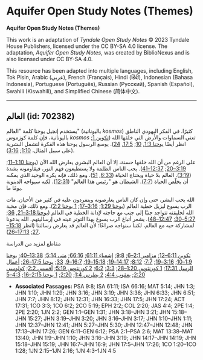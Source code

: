 # Aquifer Open Study Notes (Themes)

**Aquifer Open Study Notes (Themes)**

This work is an adaptation of *Tyndale Open Study Notes* © 2023 Tyndale House Publishers, licensed under the CC BY\-SA 4\.0 license. The adaptation, *Aquifer Open Study Notes*, was created by BiblioNexus and is also licensed under CC BY\-SA 4\.0\.

This resource has been adapted into multiple languages, including English, Tok Pisin, Arabic (عربي), French (Français), Hindi (हिंदी), Indonesian (Bahasa Indonesia), Portuguese (Português), Russian (Русский), Spanish (Español), Swahili (Kiswahili), and Simplified Chinese (简体中文).



--------------------------------

## العالم (id: 702382)

يستخدم إنجيل يوحنا كلمة "العالم" (باليونانية *kosmos*) كثيرًا. في الفكر اليهودي الناطق باليونانية، فإن كلمة كوزموس *kosmos* تعني السماوات والأرض التي خلقها الله ([تكوين 1](https://ref.ly/Gen1:1-Gen1:31); انظر أيضًا [يوحنا 1:3](https://ref.ly/John1:3), [10](https://ref.ly/John1:10); [17:5](https://ref.ly/John17:5), [24](https://ref.ly/John17:24)). يوسع الرسول يوحنا هذه الفكرة لتشمل البشرية (على سبيل المثال، [1:10](https://ref.ly/John1:10); [3:16](https://ref.ly/John3:16)).

على الرغم من أن الله خلقها حسنة، إلا أن العالم البشري يعارض الله الآن ([يوحنا 1:10–11](https://ref.ly/John1:10-John1:11); [3:19–20](https://ref.ly/John3:19-John3:20); [12:37–41](https://ref.ly/John12:37-John12:41)). يحب الناس الظلمة ولا يستطيعون فهم النور، فيقاومونه بشدة ([3:19](https://ref.ly/John3:19)). العالم بلا حياة ويحتاج الحياة ([6:33](https://ref.ly/John6:33), [51](https://ref.ly/John6:51)). ومع ذلك، فإنه يكره الوحيد الذي يمكنه أن يخلّص الحياة ([7:7](https://ref.ly/John7:7)). الشيطان هو "رئيس هذا العالم" ([12:31](https://ref.ly/John12:31)). لكنه سيواجه الدينونة يومًا ما.

الله يحب البشر، حتى وإن كان الناس يعارضونه ويتمردون عليه في كثير من الأحيان. مات الرب يسوع ليزيل خطية العالم ([يوحنا 1:29](https://ref.ly/John1:29); [3:16–17](https://ref.ly/John3:16-John3:17); [1 يوحنا 2:2](https://ref.ly/1John2:2)). ومع ذلك، فإن محبة الله لخليقته تتواجد جنبًا إلى جنب مع حاجته لإدانة الخطية في العالم ([يوحنا 3:18–21](https://ref.ly/John3:18-John3:21), [36](https://ref.ly/John3:36); [5:27–30](https://ref.ly/John5:27-John5:30); [12:47–48](https://ref.ly/John12:47-John12:48)). يشعر أتباع الرب يسوع بهذا التوتر عينه في إرساليتهم. الله يدعونا لمشاركة حبه مع العالم، لكننا سنواجه صراعًا؛ لأن العالم قد يعارض رسالتنا (انظر [15:18–27](https://ref.ly/John15:18-John15:27); [17:13–26](https://ref.ly/John17:13-John17:26)).

مقاطع لمزيد من الدراسة

[تكوين 6:11–12](https://ref.ly/Gen6:11-Gen6:12); [مزامير 2:1–6](https://ref.ly/Ps2:1-Ps2:6); [9:8](https://ref.ly/Ps9:8); [إشعياء 61:11](https://ref.ly/Isa61:11); [66:16](https://ref.ly/Isa66:16); [متى 5:14](https://ref.ly/Matt5:14); [13:38–40](https://ref.ly/Matt13:38-Matt13:40); [يوحنا 1:9–10](https://ref.ly/John1:9-John1:10); [3:16–19](https://ref.ly/John3:16-John3:19); [7:7](https://ref.ly/John7:7); [8:12](https://ref.ly/John8:12); [14:17–19](https://ref.ly/John14:17-John14:19); [15:18–19](https://ref.ly/John15:18-John15:19); [16:7–9](https://ref.ly/John16:7-John16:9), [33](https://ref.ly/John16:33); [يوحنا 17:5–26](https://ref.ly/John17:5-John17:26); [أعمال الرسل 17:31](https://ref.ly/Acts17:31); [1 كورنثوس 1:20–28](https://ref.ly/1Cor1:20-1Cor1:28); [3:3](https://ref.ly/1Cor3:3); [6:2](https://ref.ly/1Cor6:2); [2 كورنثوس 5:19](https://ref.ly/2Cor5:19); [أفسس 2:2](https://ref.ly/Eph2:2); [كولوسي 2:20](https://ref.ly/Col2:20); [يعقوب 4:4](https://ref.ly/Jas4:4); [2 بطرس 1:4](https://ref.ly/2Pet1:4); [2:20](https://ref.ly/2Pet2:20); [1 يوحنا 2:15–16](https://ref.ly/1John2:15-1John2:16); [4:3–5](https://ref.ly/1John4:3-1John4:5)

* **Associated Passages:** PSA 9:8; ISA 61:11; ISA 66:16; MAT 5:14; JHN 1:3; JHN 1:10; JHN 1:29; JHN 3:16; JHN 3:19; JHN 3:36; JHN 6:33; JHN 6:51; JHN 7:7; JHN 8:12; JHN 12:31; JHN 16:33; JHN 17:5; JHN 17:24; ACT 17:31; 1CO 3:3; 1CO 6:2; 2CO 5:19; EPH 2:2; COL 2:20; JAS 4:4; 2PE 1:4; 2PE 2:20; 1JN 2:2; GEN 1:1–GEN 1:31; JHN 3:18–JHN 3:21; JHN 15:18–JHN 15:27; JHN 3:19–JHN 3:20; JHN 3:16–JHN 3:17; JHN 1:10–JHN 1:11; JHN 12:37–JHN 12:41; JHN 5:27–JHN 5:30; JHN 12:47–JHN 12:48; JHN 17:13–JHN 17:26; GEN 6:11–GEN 6:12; PSA 2:1–PSA 2:6; MAT 13:38–MAT 13:40; JHN 1:9–JHN 1:10; JHN 3:16–JHN 3:19; JHN 14:17–JHN 14:19; JHN 15:18–JHN 15:19; JHN 16:7–JHN 16:9; JHN 17:5–JHN 17:26; 1CO 1:20–1CO 1:28; 1JN 2:15–1JN 2:16; 1JN 4:3–1JN 4:5

